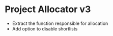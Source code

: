 # Project Allocator v3

* Extract the function responsible for allocation
* Add option to disable shortlists